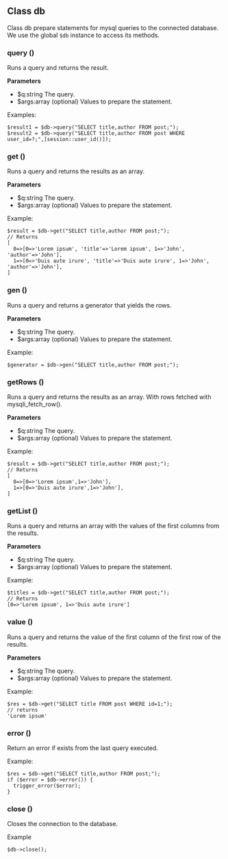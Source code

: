 ## Class db
Class db prepare statements for mysql queries to the connected database.
We use the global ``$db`` instance to access its methods.

### query ()
Runs a query and returns the result.

**Parameters**
- $q:string The query.
- $args:array (optional) Values to prepare the statement.

Examples:
```
$result1 = $db->query("SELECT title,author FROM post;");
$result2 = $db->query("SELECT title,author FROM post WHERE user_id=?;",[session::user_id()]);
```


### get ()
Runs a query and returns the results as an array.

**Parameters**
- $q:string The query.
- $args:array (optional) Values to prepare the statement.

Example:
```
$result = $db->get("SELECT title,author FROM post;");
// Returns
[
  0=>[0=>'Lorem ipsum', 'title'=>'Lorem ipsum', 1=>'John', 'author'=>'John'],
  1=>[0=>'Duis aute irure', 'title'=>'Duis aute irure', 1=>'John', 'author'=>'John'],
]
```


### gen ()
Runs a query and returns a generator that yields the rows.

**Parameters**
- $q:string The query.
- $args:array (optional) Values to prepare the statement.

Example:
```
$generator = $db->gen("SELECT title,author FROM post;");
```


### getRows ()
Runs a query and returns the results as an array. With rows fetched with mysqli_fetch_row().

**Parameters**
- $q:string The query.
- $args:array (optional) Values to prepare the statement.

Example:
```
$result = $db->get("SELECT title,author FROM post;");
// Returns
[
  0=>[0=>'Lorem ipsum',1=>'John'],
  1=>[0=>'Duis aute irure',1=>'John'],
]
```


### getList ()
Runs a query and returns an array with the values of the first columns from the results.

**Parameters**
- $q:string The query.
- $args:array (optional) Values to prepare the statement.

Example:
```
$titles = $db->get("SELECT title,author FROM post;");
// Returns
[0=>'Lorem ipsum', 1=>'Duis aute irure']
```


### value ()
Runs a query and returns the value of the first column of the first row of the results.

**Parameters**
- $q:string The query.
- $args:array (optional) Values to prepare the statement.

Example:
```
$res = $db->get("SELECT title FROM post WHERE id=1;");
// returns
'Lorem ipsum'
```


### error ()
Return an error if exists from the last query executed.

Example:
```
$res = $db->get("SELECT title,author FROM post;");
if ($error = $db->error()) {
  trigger_error($error);
}
```


### close ()
Closes the connection to the database.

Example
```
$db->close();
```
